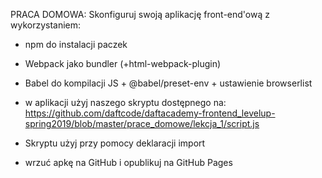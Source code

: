 PRACA DOMOWA: Skonfiguruj swoją aplikację front-end'ową z wykorzystaniem:

- npm do instalacji paczek

- Webpack jako bundler (+html-webpack-plugin)

- Babel do kompilacji JS + @babel/preset-env + ustawienie browserlist

- w aplikacji użyj naszego skryptu dostępnego na: <https://github.com/daftcode/daftacademy-frontend_levelup-spring2019/blob/master/prace_domowe/lekcja_1/script.js>

- Skryptu użyj przy pomocy deklaracji import

- wrzuć apkę na GitHub i opublikuj na GitHub Pages

  

